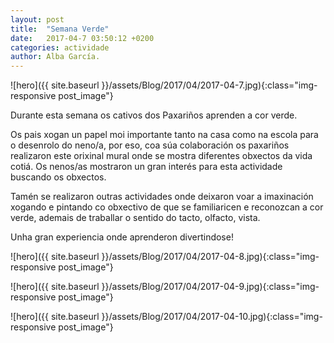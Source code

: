 ```yaml
---
layout: post
title:  "Semana Verde"
date:   2017-04-7 03:50:12 +0200
categories: actividade
author: Alba García.
---
```

![hero]({{ site.baseurl }}/assets/Blog/2017/04/2017-04-7.jpg){:class="img-responsive post_image"}
<br>

Durante esta semana os cativos dos Paxariños aprenden a cor verde.

Os pais xogan un papel moi importante tanto na casa como na escola para o desenrolo do neno/a, por eso, coa súa colaboración os paxariños realizaron este orixinal mural onde se mostra diferentes obxectos da vida cotiá.
Os nenos/as mostraron un gran interés para esta actividade buscando os obxectos. 

Tamén se realizaron outras actividades onde deixaron voar a imaxinación xogando e pintando co obxectivo de que se familiaricen e reconozcan a cor verde, ademais de traballar o sentido do tacto, olfacto, vista.

Unha gran experiencia onde aprenderon divertindose!
<br>

![hero]({{ site.baseurl }}/assets/Blog/2017/04/2017-04-8.jpg){:class="img-responsive post_image"}
<br>

![hero]({{ site.baseurl }}/assets/Blog/2017/04/2017-04-9.jpg){:class="img-responsive post_image"}
<br>

![hero]({{ site.baseurl }}/assets/Blog/2017/04/2017-04-10.jpg){:class="img-responsive post_image"}
<br>